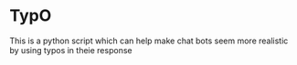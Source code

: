 # TypO
This is a python script which can help make chat bots seem more realistic by using typos in theie response
